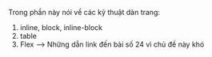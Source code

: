 Trong phần này nói về các kỹ thuật dàn trang:


1) inline, block, inline-block
2) table
3) Flex --> Những dẫn link đến bài số 24 vì chủ đề này khó
